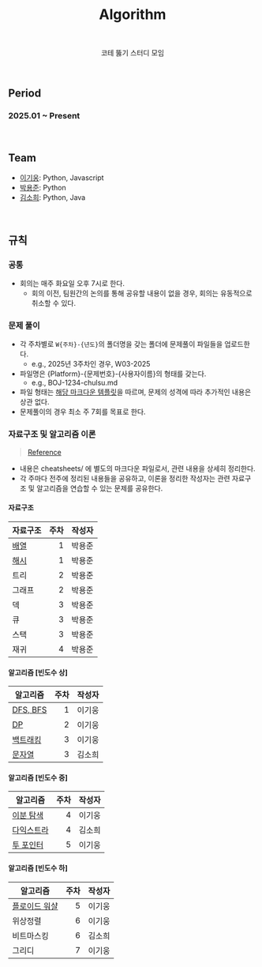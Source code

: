<h1 align="center">Algorithm</h1>

<br>
<p align="center">코테 뚫기 스터디 모임</p>
<br>

## Period

### 2025.01 ~ Present

<br>

## Team

- [이기웅](https://github.com/rldnd): Python, Javascript
- [박용준](https://github.com/kyoongdev): Python
- [김소희](https://github.com/ssoheeh): Python, Java

<br>

## 규칙

### 공통

- 회의는 매주 화요일 오후 7시로 한다.
  - 회의 이전, 팀원간의 논의를 통해 공유할 내용이 없을 경우, 회의는 유동적으로 취소할 수 있다.

### 문제 풀이

- 각 주차별로 `W{주차}-{년도}`의 폴더명을 갖는 폴더에 문제풀이 파일들을 업로드한다.
  - e.g., 2025년 3주차인 경우, W03-2025
- 파일명은 {Platform}-{문제번호}-{사용자이름}의 형태를 갖는다.
  - e.g., BOJ-1234-chulsu.md
- 파일 형태는 [해당 마크다운 템플릿](./docs/solved-problem.md)을 따르며, 문제의 성격에 따라 추가적인 내용은 상관 없다.
- 문제풀이의 경우 최소 주 7회를 목표로 한다.

### 자료구조 및 알고리즘 이론

> [Reference](https://blog.encrypted.gg/category/강좌/실전%20알고리즘?page=2)

- 내용은 cheatsheets/ 에 별도의 마크다운 파일로서, 관련 내용을 상세히 정리한다.
- 각 주마다 전주에 정리된 내용들을 공유하고, 이론을 정리한 작성자는 관련 자료구조 및 알고리즘을 연습할 수 있는 문제를 공유한다.

#### 자료구조

| 자료구조                       | 주차 | 작성자 |
| ------------------------------ | ---: | ------ |
| [배열](./cheatsheets/array.md) |    1 | 박용준 |
| [해시](./cheatsheets/hash.md)  |    1 | 박용준 |
| 트리                           |    2 | 박용준 |
| 그래프                         |    2 | 박용준 |
| 덱                             |    3 | 박용준 |
| 큐                             |    3 | 박용준 |
| 스택                           |    3 | 박용준 |
| 재귀                           |    4 | 박용준 |

#### 알고리즘 [빈도수 상]

| 알고리즘                                  | 주차 | 작성자 |
| ----------------------------------------- | ---: | ------ |
| [DFS, BFS](./cheatsheets/dfs-bfs.md)      |    1 | 이기웅 |
| [DP](./cheatsheets/dp.md)                 |    2 | 이기웅 |
| [백트래킹](./cheatsheets/backtracking.md) |    3 | 이기웅 |
| [문자열](./cheatsheets/string.md)         |    3 | 김소희 |

#### 알고리즘 [빈도수 중]

| 알고리즘                                    | 주차 | 작성자 |
| ------------------------------------------- | ---: | ------ |
| [이분 탐색](./cheatsheets/binary-search.md) |    4 | 이기웅 |
| [다익스트라](./cheatsheets/dijkstra.md)     |    4 | 김소희 |
| [투 포인터](./cheatsheets/two-pointer.md)   |    5 | 이기웅 |

#### 알고리즘 [빈도수 하]

| 알고리즘                                | 주차 | 작성자 |
| --------------------------------------- | ---: | ------ |
| [플로이드 워샬](./cheatsheets/floyd.md) |    5 | 이기웅 |
| 위상정렬                                |    6 | 이기웅 |
| 비트마스킹                              |    6 | 김소희 |
| 그리디                                  |    7 | 이기웅 |
